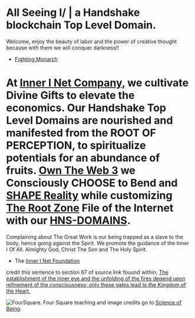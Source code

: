# All Seeing I/ | a Handshake blockchain Top Level Domain.
 Welcome,  enjoy the beauty of labor and the power of creative thought because with them we will conquer darkness!!

- [Fighting Monarch](https://fightingmonarch.com/)

# At [Inner I Net Company](http://dlink.innerinetcompany.hns.to/), we cultivate Divine Gifts to elevate the economics. Our Handshake Top Level Domains are nourished and manifested from the ROOT OF PERCEPTION, to spiritualize potentials for an abundance of fruits. [Own The Web 3](http://official.owntheweb3.hns.to/) we Consciously CHOOSE to Bend and [SHAPE Reality](http://innerinetcompany.shapereality.hns.to/) while customizing [The Root Zone](http://therootzone.hns.to/) File of the Internet with our [HNS-DOMAINS](http://home.hns-domains.hns.to/).

Complaining about The Great Work is our being trapped as a slave to the body, hence going against the Spirit.
We promote the guidance of the Inner I Of All. Almighty God, Christ The Son and The Holy Spirit.

- The [Inner I Net Foundation](http://official.innerinetfoundation.hns.to/)

credit this sentence to section 67 of source link fouund within; [The establishment of the inner eye and the unfolding of the fires depend upon refinement of the consciousness; only these gates lead to the Kingdom of the Heart.](http://agniyoga.org/ay_en/Heart.php)



![FourSquare](https://user-images.githubusercontent.com/37987346/90961208-3afa2500-e475-11ea-8174-771caca0b879.jpg). Four Square teaching and image credits go to [Science of Being](https://www.scienceofbeing.com/foursquare-teachings).
